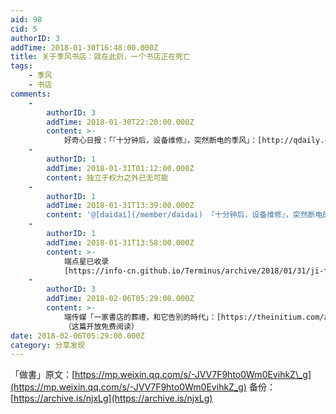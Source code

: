 ```yaml
---
aid: 98
cid: 5
authorID: 3
addTime: 2018-01-30T16:48:00.000Z
title: 关于季风书店：就在此刻，一个书店正在死亡
tags:
    - 季风
    - 书店
comments:
    -
        authorID: 3
        addTime: 2018-01-30T22:20:00.000Z
        content: >-
            好奇心日报：「『十分钟后，设备维修』，突然断电的季风」：[http://qdaily.com/articles/49753.html](https://www.qdaily.com/articles/49753.html)
    -
        authorID: 1
        addTime: 2018-01-31T01:12:00.000Z
        content: 独立于权力之外已无可能
    -
        authorID: 1
        addTime: 2018-01-31T13:39:00.000Z
        content: '@[daidai](/member/daidai) 『十分钟后，设备维修』，突然断电的季风 这篇文章已经挂了'
    -
        authorID: 1
        addTime: 2018-01-31T13:58:00.000Z
        content: >-
            端点星已收录
            [https://info-cn.github.io/Terminus/archive/2018/01/31/ji-feng.html](https://info-cn.github.io/Terminus/archive/2018/01/31/ji-feng.html)
    -
        authorID: 3
        addTime: 2018-02-06T05:29:00.000Z
        content: >-
            端传媒「一家書店的葬禮，和它告別的時代」：[https://theinitium.com/article/20180206-mainland-monsoon-bookstore/](https://theinitium.com/article/20180206-mainland-monsoon-bookstore/)
            （这篇开放免费阅读）
date: 2018-02-06T05:29:00.000Z
category: 分享发现
---
```


「做書」原文：[https://mp.weixin.qq.com/s/-JVV7F9hto0Wm0EvihkZ\_g](https://mp.weixin.qq.com/s/-JVV7F9hto0Wm0EvihkZ_g) 备份：[https://archive.is/njxLg](https://archive.is/njxLg)
